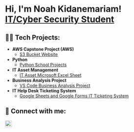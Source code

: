 <h1>Hi, I'm Noah Kidanemariam! <br/><a href="https://www.linkedin.com/in/noah-kidanemariam-485895306/">IT/Cyber Security Student</a>

  <h2>👨‍💻 Tech Projects:</h2>

- <b>AWS Capstone Project (AWS)</b>
  - [S3 Bucket Website](https://sunshinecafe.s3.us-east-1.amazonaws.com/casunshine.html)
- <b>Python</b>
  - [Python School Projects](https://github.com/NoahKid/Python-work)
- <b>IT Asset Management</b>
  - [IT Asset Microsoft Excel Sheet](https://github.com/NoahKid/IT-Asset-Management/tree/main)
- <b>Business Analysis Project</b>
  - [VS Code Business Analysis Project](https://github.com/NoahKid/Business-Data-Analysis)
- <b>IT Help Desk Ticketing System</b>
  - [Google Sheets and Google Forms IT Ticketing System](https://github.com/NoahKid/IT-Help-Desk-Ticketing-System)





<h2> 🤳 Connect with me:</h2>

[<img align="left" alt="JoshMadakor | LinkedIn" width="22px" src="https://cdn.jsdelivr.net/npm/simple-icons@v3/icons/linkedin.svg" />][linkedin]



[linkedin]: https://www.linkedin.com/in/noah-kidanemariam-485895306/


